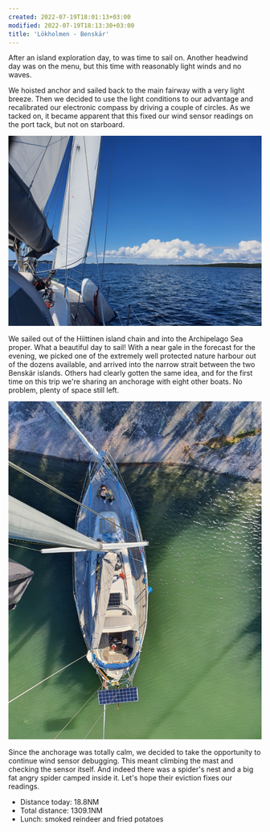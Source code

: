 ```yaml
---
created: 2022-07-19T18:01:13+03:00
modified: 2022-07-19T18:13:30+03:00
title: 'Lökholmen - Benskär'
---
```


After an island exploration day, to was time to sail on. Another headwind day was on the menu, but this time with reasonably light winds and no waves.

We hoisted anchor and sailed back to the main fairway with a very light breeze. Then we decided to use the light conditions to our advantage and recalibrated our electronic compass by driving a couple of circles. As we tacked on, it became apparent that this fixed our wind sensor readings on the port tack, but not on starboard.

![Image](../2022/3169d898c6cab53839b21fbc72a49ffc.jpg) 

We sailed out of the Hiittinen island chain and into the Archipelago Sea proper. What a beautiful day to sail! With a near gale in the forecast for the evening, we picked one of the extremely well protected nature harbour out of the dozens available, and arrived into the narrow strait between the two Benskär islands. Others had clearly gotten the same idea, and for the first time on this trip we're sharing an anchorage with eight other boats. No problem, plenty of space still left.

![Image](../2022/90990688660a31bb66fee63e8c0131da.jpg) 

Since the anchorage was totally calm, we decided to take the opportunity to continue wind sensor debugging. This meant climbing the mast and checking the sensor itself. And indeed there was a spider's nest and a big fat angry spider camped inside it. Let's hope their eviction fixes our readings.

* Distance today: 18.8NM
* Total distance: 1309.1NM
* Lunch: smoked reindeer and fried potatoes
